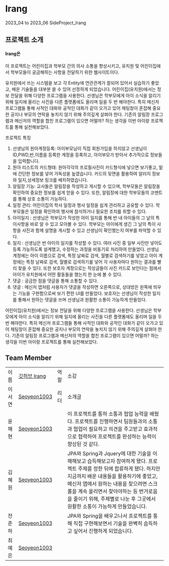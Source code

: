 # Irang
2023_04 to 2023_06 SideProject_Irang

## 프로젝트 소개
#### Irang은
이 프로젝트는 어린이집과 학부모 간의 의사 소통을 향상시키고, 유치원 및 어린이집에서 학부모들이 궁금해하는 사항을 전달하기 위한 웹사이트이다.

유치원에서 쓰는 시스템을 보고 각 Entity에 연관관계가 잘되어 있어서 실습하기 좋았고, 배운 기술들을 대부분 쓸 수 있어 선정하게 되었습니다. 
어린이집(유치원)에서는 정보 전달을 위해 다양한 프로그램을 사용한다. 선생님은 학부모에게 아이 소식을 알리기 위해 일지에 올리는 사진을 다른 플랫폼에도 올리며 일을 두 번 해야한다. 특히 메신저 프로그램들 통해 사적인 대화와 공적인 대화가 같이 오가고 있어 채팅창이 혼잡해 중요한 공지나 부모의 연락을 놓치지 않기 위해 주의깊게 살펴야 한다. 기존의 알림장 프로그램과 메신저의 역할을 합친 프로그램이 있으면 어떨까? 하는 생각을 이번 아이랑 프로젝트를 통해 실천해보았다.

프로젝트 특징
1. 선생님의 원아계정등록: 아이부모님이 직접 회원가입을 하지않고 선생님이 ID,PWD,반,이름을 등록한 계정을 등록하고, 아이부모가 받아서 추가적으로 정보들을 입력합니다.
2. 원아 리스트의 카드형태: 원아각각의 프로필사진이 카드형식에 넣으면 보기좋고, 밑에 간단한 정보를 넣어 가독성을 높였습니다. 카드의 뒷면을 활용하여 알러지 정보와 일지,상세정보 링크를 배치하였습니다.
3. 알림장 기능: 교사들은 알림장을 작성하고 게시할 수 있으며, 학부모들은 알림장을 확인하여 중요한 정보를 쉽게 얻을 수 있다. 또한, 알림장에 대한 학부모들의 코멘트를 통해 상호 소통이 가능하다. 
2. 일정 관리: 어린이집의 학사 일정과 행사 일정을 쉽게 관리하고 공유할 수 있다. 학부모들은 일정을 확인하여 행사에 참석하거나 필요한 조치를 취할 수 있다. 
3. 아이일지 : 선생님은 학부모가 작성한 아이 일지를 통해 반 내 아이들의 그 날의 특이사항을 바로 알 수 있고 모아볼 수 있다. 학부모는 아이에게 생긴 그 날의 특이 사항을 사진과 함께 설명을 게시할 수 있고 선생님이 확인했는지 여부를 파악할 수 있다.
4. 일지 : 선생님은 반 아이의 일지를 작성할 수 있다. 여러 사진 중 일부 사진만 넣어도 등록 가능하도록 설계했고, 수정하는 과정을 비동기로 처리하여 만들었다. 선생님 계정에는 아이 이름으로 검색, 특정 날짜로 검색, 월별로 검색하기를 넣었고 아이 계정에는 특정 날짜로 검색, 월별로 검색하기를 넣어 각 사용자마다 원하는 결과를 빨리 찾을 수 있다. 또한 보호자 계정으로는 작성글들이 사진 카드로 보인다는 점에서 아이가 유치원에서 어떤 활동들을 했는지 한 눈에 볼 수 있다.
5. 댓글 : 궁금한 점을 댓글을 통해 소통할 수 있다.
6. 댓글  : 메신저 앱처럼 사용자가 댓글을 작성하면 오른쪽으로, 상대방은 왼쪽에 띄우는 기능을 구현함으로써 보기 편한 UI를 만들었다. 보호자는 선생님이 작성한 일지를 통해서 원하는 댓글을 쓰며 선생님과 원활한 소통이 가능하게 만들었다.

어린이집(유치원)에서는 정보 전달을 위해 다양한 프로그램을 사용한다. 선생님은 학부모에게 아이 소식을 알리기 위해 일지에 올리는 사진을 다른 플랫폼에도 올리며 일을 두 번 해야한다. 특히 메신저 프로그램들 통해 사적인 대화와 공적인 대화가 같이 오가고 있어 채팅창이 혼잡해 중요한 공지나 부모의 연락을 놓치지 않기 위해 주의깊게 살펴야 한다. 기존의 알림장 프로그램과 메신저의 역할을 합친 프로그램이 있으면 어떨까? 하는 생각을 이번 아이랑 프로젝트를 통해 실천해보았다.





## Team Member
<table style="vertical-align:center;">
  <tr>
    <td> 이름 </td>
    <td> <a href="https://github.com/Seoyeon1003/Irang" target="_blank">깃허브 Irang</a> </td>
    <td> 역할 </td>
    <td> 소감 </td>
  </tr>
  <tr>
    <td> 이서연 </td>
    <td> <a href="https://github.com/Seoyeon1003" target="_blank">Seoyeon1003</a> </td>
    <td> 리더 </td>
    <td> 소개글 </td>
  </tr>
  <tr>
    <td> 윤해현 </td>
    <td> <a href="" target="_blank">Seoyeon1003</a> </td>
    <td>  </td>
    <td> 이 프로젝트를 통하 소통과 협업 능력을 배웠다. 프로젝트를 진행하면서 팀원들과의 소통과 협업이 필요하고 의견을 주고받고 효과적으로 협력하여 프로젝트를 완성하는 능력이 향상된 것 같다.  </td>
  </tr>
  <tr>
    <td> 김혜원 </td>
    <td> <a href="" target="_blank">Seoyeon1003</a> </td>
    <td>  </td>
    <td> JPA와 Spring과 Jquery에 대한 기술을 이해해보고 습득해보고자 참여하게 됐다. 프로젝트 주제를 정한 뒤에 합류하게 됐다. 하지만 지금까지 배운 내용들을 활용하기에 좋았고, 메신저 앱에서 원하는 내용을 찾으려면 스크롤을 계속 올리면서 찾아야하는 등 번거로움을 줄이기 위해, 주제별로 나눈 후 그곳에서 원활한 소통이 가능하게 만들었습니다. </td>
  </tr>
  <tr>
    <td> 전준하 </td>
    <td> <a href="" target="_blank">Seoyeon1003</a> </td>
    <td>  </td>
    <td> JPA와 Spring을 배우고나서 프로젝트를 통해 직접 구현해보면서 기술을 완벽히 습득하고 싶어서 진행하게 되었습니다. </td>
  </tr>
  <tr>
    <td> 최예은 </td>
    <td> <a href="" target="_blank">Seoyeon1003</a> </td>
    <td>  </td>
    <td>  </td>
  </tr>
</table>

